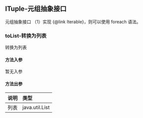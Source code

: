 ## ITuple-元组抽象接口

元组抽象接口
（1）实现 {@link Iterable}，则可以使用 foreach 语法。

### toList-转换为列表

转换为列表

#### 方法入参

暂无入参

#### 方法出参

| 说明 | 类型 |
|:---|:---|
| 列表 | java.util.List |




